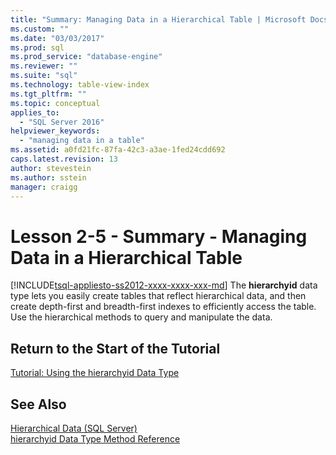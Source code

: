 ```yaml
---
title: "Summary: Managing Data in a Hierarchical Table | Microsoft Docs"
ms.custom: ""
ms.date: "03/03/2017"
ms.prod: sql
ms.prod_service: "database-engine"
ms.reviewer: ""
ms.suite: "sql"
ms.technology: table-view-index
ms.tgt_pltfrm: ""
ms.topic: conceptual
applies_to: 
  - "SQL Server 2016"
helpviewer_keywords: 
  - "managing data in a table"
ms.assetid: a0fd21fc-87fa-42c3-a3ae-1fed24cdd692
caps.latest.revision: 13
author: stevestein
ms.author: sstein
manager: craigg
---
```

# Lesson 2-5 - Summary - Managing Data in a Hierarchical Table
[!INCLUDE[tsql-appliesto-ss2012-xxxx-xxxx-xxx-md](../../includes/tsql-appliesto-ss2012-xxxx-xxxx-xxx-md.md)]
The **hierarchyid** data type lets you easily create tables that reflect hierarchical data, and then create depth-first and breadth-first indexes to efficiently access the table. Use the hierarchical methods to query and manipulate the data.  
  
## Return to the Start of the Tutorial  
[Tutorial: Using the hierarchyid Data Type](../../relational-databases/tables/tutorial-using-the-hierarchyid-data-type.md)  
  
## See Also  
[Hierarchical Data &#40;SQL Server&#41;](../../relational-databases/hierarchical-data-sql-server.md)  
[hierarchyid Data Type Method Reference](http://msdn.microsoft.com/library/01a050f5-7580-4d5f-807c-7f11423cbb06)  
  
  
  
